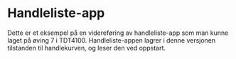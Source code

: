 # Handleliste-app

Dette er et eksempel på en videreføring av handleliste-app som man kunne laget på øving 7 i TDT4100. Handleliste-appen lagrer i denne versjonen tilstanden til handlekurven, og leser den ved oppstart.
